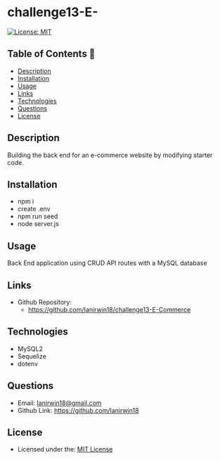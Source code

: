 # challenge13-E-

[![License: MIT](https://img.shields.io/badge/License-MIT-yellow.svg)](https://opensource.org/licenses/MIT)

## Table of Contents 📑

- [Description](#description)
- [Installation](#installation)
- [Usage](#usage)
- [Links](#links)
- [Technologies](#technologies)
- [Questions](#questions)
- [License](#license)

## Description

Building the back end for an e-commerce website by modifying starter code.

## Installation

- npm i
- create .env
- npm run seed
- node server.js

## Usage

Back End application using CRUD API routes with a MySQL database

## Links

- Github Repository:
  - https://github.com/Ianirwin18/challenge13-E-Commerce

## Technologies

- MySQL2
- Sequelize
- dotenv

## Questions

- Email: Ianirwin18@gmail.com
- Github Link: https://github.com/Ianirwin18

## License

- Licensed under the: [MIT License](https://opensource.org/licenses/MIT)
